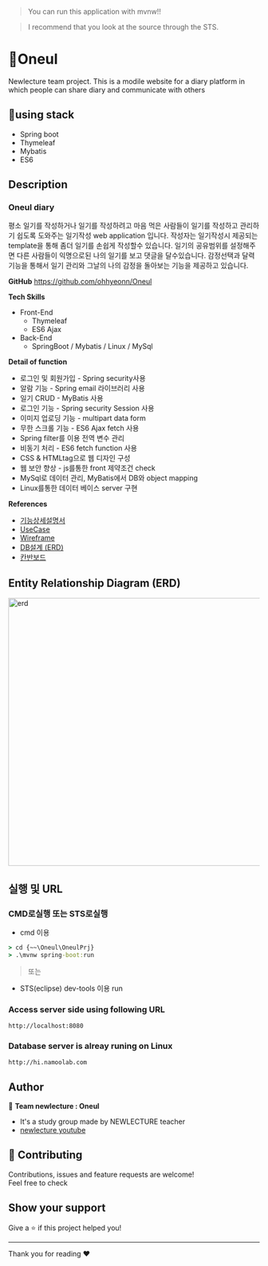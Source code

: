 > You can run this application with mvnw!!

> I recommend that you look at the source through the STS.

# 👋Oneul
Newlecture team project.
This is a modile website for a diary platform in which people can share diary and communicate with others

## 🌟using stack
- Spring boot 
- Thymeleaf
- Mybatis
- ES6


## Description
###  Oneul diary
평소 일기를 작성하거나 일기를 작성하려고 마음 먹은 사람들이 일기를 작성하고 관리하기 쉽도록 도와주는 일기작성 web application 입니다. 작성자는 일기작성시 제공되는 template을 통해 좀더 일기를 손쉽게 작성할수 있습니다. 일기의 공유범위를 설정해주면 다른 사람들이 익명으로된 나의 일기를 보고 댓글을 달수있습니다. 감정선택과 달력기능을 통해서 일기 관리와 그날의 나의 감정을 돌아보는 기능을 제공하고 있습니다.

**GitHub** <https://github.com/ohhyeonn/Oneul>

**Tech Skills** 
- Front-End
    - Thymeleaf
    - ES6 Ajax
- Back-End
    - SpringBoot / Mybatis / Linux / MySql

    
**Detail of function**
- 로그인 및 회원가입 - Spring security사용
- 알람 기능 - Spring email 라이브러리 사용
- 일기 CRUD - MyBatis 사용
- 로그인 기능 - Spring security Session 사용
- 이미지 업로딩 기능 - multipart data form 
- 무한 스크롤 기능 - ES6 Ajax fetch 사용
- Spring filter를 이용 전역 변수 관리
- 비동기 처리 - ES6 fetch function 사용
- CSS & HTMLtag으로 웹 디자인 구성
- 웹 보안 향상 - js를통한 front 제약조건 check
- MySql로 데이터 관리, MyBatis에서 DB와 object mapping
- Linux를통한 데이터 베이스 server 구현

**References**
- [기능상세설명서](https://docs.google.com/document/d/1zgSTGTxDVcRstSBKEhH7lA1RoxEAf-CM/edit?usp=sharing&ouid=111269475831579487274&rtpof=true&sd=true)
- [UseCase](https://docs.google.com/presentation/d/1l4LwXA_vd7xjrjfD6gNz3t8WMzE-CEid-ed3t1UhNXI/edit?usp=sharing)
- [Wireframe](https://docs.google.com/presentation/d/12YMREEBBJfBQFBjj6exUoRr_b-T8BZ9BTqSxpWRX7f0/edit?usp=sharing)
- [DB설계 (ERD)](https://docs.google.com/presentation/d/1A9wLIgtR2b00UO2CTQh06xQIWRgXjWTzOSNeeJXdpuI/edit?usp=sharing)
- [칸반보드](https://trello.com/b/GRiS3XmE/oneul-project)


## Entity Relationship Diagram (ERD)

<img width="537" alt="erd" src="https://ohhyeonn.github.io/ohhyeonn/oneul-ERD.png">


## 실행 및 URL

### CMD로실행 또는 STS로실행

* cmd 이용
```cmd
> cd {~~\Oneul\OneulPrj}
> .\mvnw spring-boot:run
```

> 또는

* STS(eclipse) dev-tools 이용 run



### Access server side using following URL

```
http://localhost:8080
```

### Database server is alreay runing on Linux
```
http://hi.namoolab.com
```


## Author

👤 **Team newlecture : Oneul**

* It's a study group made by NEWLECTURE teacher
* [newlecture youtube](https://www.youtube.com/user/newlec1)

## 🤝 Contributing

Contributions, issues and feature requests are welcome!<br />Feel free to check

## Show your support

Give a ⭐️ if this project helped you!

***
Thank you for reading ❤️ 
